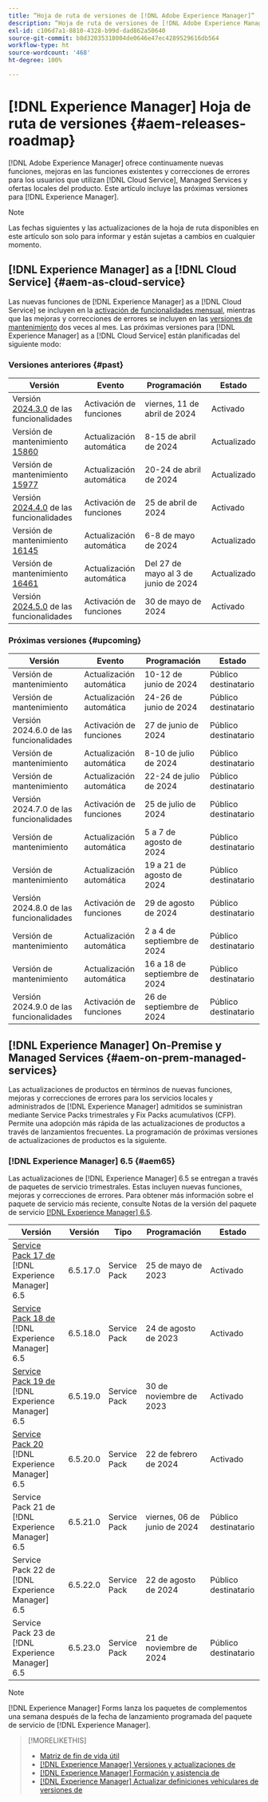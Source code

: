 ```yaml
---
title: “Hoja de ruta de versiones de [!DNL Adobe Experience Manager]”
description: “Hoja de ruta de versiones de [!DNL Adobe Experience Manager]”
exl-id: c106d7a1-8810-4328-b99d-dad862a50640
source-git-commit: b8d32035318004de0646e47ec4289529616db564
workflow-type: ht
source-wordcount: '468'
ht-degree: 100%

---
```



# [!DNL Experience Manager] Hoja de ruta de versiones {#aem-releases-roadmap}

[!DNL Adobe Experience Manager] ofrece continuamente nuevas funciones, mejoras en las funciones existentes y correcciones de errores para los usuarios que utilizan [!DNL Cloud Service], Managed Services y ofertas locales del producto. Este artículo incluye las próximas versiones para [!DNL Experience Manager].

>[!NOTE]
>
>Las fechas siguientes y las actualizaciones de la hoja de ruta disponibles en este artículo son solo para informar y están sujetas a cambios en cualquier momento.

## [!DNL Experience Manager] as a [!DNL Cloud Service] {#aem-as-cloud-service}

Las nuevas funciones de [!DNL Experience Manager] as a [!DNL Cloud Service] se incluyen en la [activación de funcionalidades mensual](https://experienceleague.adobe.com/es/docs/experience-manager-cloud-service/content/release-notes/release-notes/release-notes-current), mientras que las mejoras y correcciones de errores se incluyen en las [versiones de mantenimiento](https://experienceleague.adobe.com/es/docs/experience-manager-cloud-service/content/release-notes/maintenance/latest) dos veces al mes.
Las próximas versiones para [!DNL Experience Manager] as a [!DNL Cloud Service] están planificadas del siguiente modo:

### Versiones anteriores {#past}

| Versión | Evento | Programación | Estado |
|---|---|---|---|
| Versión [2024.3.0](https://experienceleague.adobe.com/es/docs/experience-manager-cloud-service/content/release-notes/release-notes/2024/release-notes-2024-3-0) de las funcionalidades | Activación de funciones | viernes, 11 de abril de 2024 | Activado |
| Versión de mantenimiento [15860](https://experienceleague.adobe.com/es/docs/experience-manager-cloud-service/content/release-notes/maintenance/2024/2024-3-0#release-15860) | Actualización automática | 8-15 de abril de 2024 | Actualizado |
| Versión de mantenimiento [15977](https://experienceleague.adobe.com/es/docs/experience-manager-cloud-service/content/release-notes/maintenance/2024/2024-4-0#release-15977) | Actualización automática | 20-24 de abril de 2024 | Actualizado |
| Versión [2024.4.0](https://experienceleague.adobe.com/es/docs/experience-manager-cloud-service/content/release-notes/release-notes/2024/release-notes-2024-4-0) de las funcionalidades | Activación de funciones | 25 de abril de 2024 | Activado |
| Versión de mantenimiento [16145](https://experienceleague.adobe.com/es/docs/experience-manager-cloud-service/content/release-notes/maintenance/2024/2024-5-0#release-16145) | Actualización automática | 6-8 de mayo de 2024 | Actualizado |
| Versión de mantenimiento [16461](https://experienceleague.adobe.com/es/docs/experience-manager-cloud-service/content/release-notes/maintenance/latest) | Actualización automática | Del 27 de mayo al 3 de junio de 2024 | Actualizado |
| Versión [2024.5.0](https://experienceleague.adobe.com/es/docs/experience-manager-cloud-service/content/release-notes/release-notes/release-notes-current) de las funcionalidades | Activación de funciones | 30 de mayo de 2024 | Activado |

### Próximas versiones {#upcoming}

| Versión | Evento | Programación | Estado |
|---|---|---|---|
| Versión de mantenimiento | Actualización automática | 10-12 de junio de 2024 | Público destinatario |
| Versión de mantenimiento | Actualización automática | 24-26 de junio de 2024 | Público destinatario |
| Versión 2024.6.0 de las funcionalidades | Activación de funciones | 27 de junio de 2024 | Público destinatario |
| Versión de mantenimiento | Actualización automática | 8-10 de julio de 2024 | Público destinatario |
| Versión de mantenimiento | Actualización automática | 22-24 de julio de 2024 | Público destinatario |
| Versión 2024.7.0 de las funcionalidades | Activación de funciones | 25 de julio de 2024 | Público destinatario |
| Versión de mantenimiento | Actualización automática | 5 a 7 de agosto de 2024 | Público destinatario |
| Versión de mantenimiento | Actualización automática | 19 a 21 de agosto de 2024 | Público destinatario |
| Versión 2024.8.0 de las funcionalidades | Activación de funciones | 29 de agosto de 2024 | Público destinatario |
| Versión de mantenimiento | Actualización automática | 2 a 4 de septiembre de 2024 | Público destinatario |
| Versión de mantenimiento | Actualización automática | 16 a 18 de septiembre de 2024 | Público destinatario |
| Versión 2024.9.0 de las funcionalidades | Activación de funciones | 26 de septiembre de 2024 | Público destinatario |

## [!DNL Experience Manager] On-Premise y Managed Services {#aem-on-prem-managed-services}

Las actualizaciones de productos en términos de nuevas funciones, mejoras y correcciones de errores para los servicios locales y administrados de [!DNL Experience Manager] admitidos se suministran mediante Service Packs trimestrales y Fix Packs acumulativos (CFP). Permite una adopción más rápida de las actualizaciones de productos a través de lanzamientos frecuentes. La programación de próximas versiones de actualizaciones de productos es la siguiente.

### [!DNL Experience Manager] 6.5 {#aem65}

Las actualizaciones de [!DNL Experience Manager] 6.5 se entregan a través de paquetes de servicio trimestrales. Estas incluyen nuevas funciones, mejoras y correcciones de errores. Para obtener más información sobre el paquete de servicio más reciente, consulte Notas de la versión del paquete de servicio [[!DNL Experience Manager]  6.5](https://experienceleague.adobe.com/es/docs/experience-manager-65/content/release-notes/release-notes).

| Versión | Versión | Tipo | Programación | Estado |
|---|---|---|---|---|
| [Service Pack 17 de ](https://experienceleague.adobe.com/es/docs/experience-manager-65/content/release-notes/service-pack/6-5-17)[!DNL Experience Manager] 6.5 | 6.5.17.0 | Service Pack | 25 de mayo de 2023 | Activado |
| [Service Pack 18 de ](https://experienceleague.adobe.com/es/docs/experience-manager-65/content/release-notes/service-pack/6-5-18)[!DNL Experience Manager] 6.5 | 6.5.18.0 | Service Pack | 24 de agosto de 2023 | Activado |
| [Service Pack 19 de ](https://experienceleague.adobe.com/es/docs/experience-manager-65/content/release-notes/service-pack/6-5-19)[!DNL Experience Manager] 6.5 | 6.5.19.0 | Service Pack | 30 de noviembre de 2023 | Activado |
| [Service Pack 20 ](https://experienceleague.adobe.com/es/docs/experience-manager-65/content/release-notes/release-notes)[!DNL Experience Manager] 6.5 | 6.5.20.0 | Service Pack | 22 de febrero de 2024 | Activado |
| Service Pack 21 de [!DNL Experience Manager] 6.5 | 6.5.21.0 | Service Pack | viernes, 06 de junio de 2024 | Público destinatario |
| Service Pack 22 de [!DNL Experience Manager] 6.5 | 6.5.22.0 | Service Pack | 22 de agosto de 2024 | Público destinatario |
| Service Pack 23 de [!DNL Experience Manager] 6.5 | 6.5.23.0 | Service Pack | 21 de noviembre de 2024 | Público destinatario |

>[!NOTE]
>
>[!DNL Experience Manager] Forms lanza los paquetes de complementos una semana después de la fecha de lanzamiento programada del paquete de servicio de [!DNL Experience Manager].

>[!MORELIKETHIS]
>
>* [Matriz de fin de vida útil](https://helpx.adobe.com/es/support/programs/eol-matrix.html)
>* [[!DNL Experience Manager] Versiones y actualizaciones de](https://experienceleague.adobe.com/es/docs/experience-manager-release-information/aem-release-updates/aem-releases-updates)
>* [[!DNL Experience Manager] Formación y asistencia de](https://experienceleague.adobe.com/es/docs/experience-manager-cloud-service)
>* [[!DNL Experience Manager] Actualizar definiciones vehiculares de versiones de](/help/using/update-release-vehicle-definitions.md)
